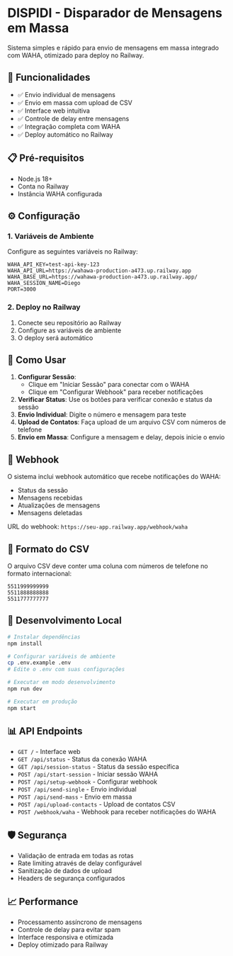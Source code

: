 # DISPIDI - Disparador de Mensagens em Massa

Sistema simples e rápido para envio de mensagens em massa integrado com WAHA, otimizado para deploy no Railway.

## 🚀 Funcionalidades

- ✅ Envio individual de mensagens
- ✅ Envio em massa com upload de CSV
- ✅ Interface web intuitiva
- ✅ Controle de delay entre mensagens
- ✅ Integração completa com WAHA
- ✅ Deploy automático no Railway

## 📋 Pré-requisitos

- Node.js 18+
- Conta no Railway
- Instância WAHA configurada

## ⚙️ Configuração

### 1. Variáveis de Ambiente

Configure as seguintes variáveis no Railway:

```
WAHA_API_KEY=test-api-key-123
WAHA_API_URL=https://wahawa-production-a473.up.railway.app
WAHA_BASE_URL=https://wahawa-production-a473.up.railway.app/
WAHA_SESSION_NAME=Diego
PORT=3000
```

### 2. Deploy no Railway

1. Conecte seu repositório ao Railway
2. Configure as variáveis de ambiente
3. O deploy será automático

## 📱 Como Usar

1. **Configurar Sessão**: 
   - Clique em "Iniciar Sessão" para conectar com o WAHA
   - Clique em "Configurar Webhook" para receber notificações
2. **Verificar Status**: Use os botões para verificar conexão e status da sessão
3. **Envio Individual**: Digite o número e mensagem para teste
4. **Upload de Contatos**: Faça upload de um arquivo CSV com números de telefone
5. **Envio em Massa**: Configure a mensagem e delay, depois inicie o envio

## 🔗 Webhook

O sistema inclui webhook automático que recebe notificações do WAHA:
- Status da sessão
- Mensagens recebidas
- Atualizações de mensagens
- Mensagens deletadas

URL do webhook: `https://seu-app.railway.app/webhook/waha`

## 📄 Formato do CSV

O arquivo CSV deve conter uma coluna com números de telefone no formato internacional:
```
5511999999999
5511888888888
5511777777777
```

## 🔧 Desenvolvimento Local

```bash
# Instalar dependências
npm install

# Configurar variáveis de ambiente
cp .env.example .env
# Edite o .env com suas configurações

# Executar em modo desenvolvimento
npm run dev

# Executar em produção
npm start
```

## 📊 API Endpoints

- `GET /` - Interface web
- `GET /api/status` - Status da conexão WAHA
- `GET /api/session-status` - Status da sessão específica
- `POST /api/start-session` - Iniciar sessão WAHA
- `POST /api/setup-webhook` - Configurar webhook
- `POST /api/send-single` - Envio individual
- `POST /api/send-mass` - Envio em massa
- `POST /api/upload-contacts` - Upload de contatos CSV
- `POST /webhook/waha` - Webhook para receber notificações do WAHA

## 🛡️ Segurança

- Validação de entrada em todas as rotas
- Rate limiting através de delay configurável
- Sanitização de dados de upload
- Headers de segurança configurados

## 📈 Performance

- Processamento assíncrono de mensagens
- Controle de delay para evitar spam
- Interface responsiva e otimizada
- Deploy otimizado para Railway
